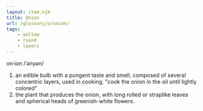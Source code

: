 ```yaml
---
layout: item.njk
title: Onion
url: /glossary/o/onion/
tags:
    - yellow
    - round
    - layers
---
```


on·ion
/ˈənyən/

1. an edible bulb with a pungent taste and smell, composed of several concentric layers, used in cooking.
   "cook the onion in the oil until lightly colored"
2. the plant that produces the onion, with long rolled or straplike leaves and spherical heads of greenish-white flowers.
